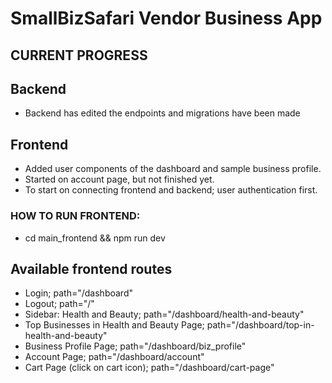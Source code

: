 # SmallBizSafari Vendor Business App
## CURRENT PROGRESS
## Backend
- Backend has edited the endpoints and migrations have been made

## Frontend
- Added user components of the dashboard and sample business profile.
- Started on account page, but not finished yet.
- To start on connecting frontend and backend; user authentication first. 

### HOW TO RUN FRONTEND: 
- cd main_frontend && npm run dev

## Available frontend routes
- Login; path="/dashboard"
- Logout; path="/"
- Sidebar: Health and Beauty; path="/dashboard/health-and-beauty"
- Top Businesses in Health and Beauty Page; path="/dashboard/top-in-health-and-beauty"
- Business Profile Page; path="/dashboard/biz_profile"
- Account Page; path="/dashboard/account"
- Cart Page (click on cart icon); path="/dashboard/cart-page"
